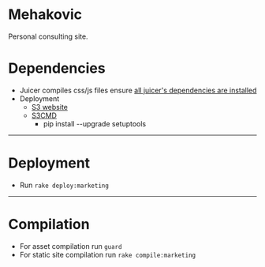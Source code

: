 # Mehakovic

Personal consulting site.

# Dependencies

* Juicer compiles css/js files ensure [all juicer's dependencies are installed](https://github.com/cjohansen/juicer)
* Deployment
	- [S3 website](https://github.com/laurilehmijoki/s3_website)
	- [S3CMD](http://s3tools.org/s3cmd)
		* pip install --upgrade setuptools

***

# Deployment

* Run `rake deploy:marketing`

***

# Compilation

* For asset compilation run `guard`
* For static site compilation run `rake compile:marketing`